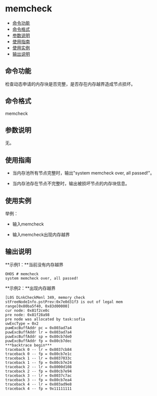 # memcheck

- [命令功能](#命令功能)
- [命令格式](#命令格式)
- [参数说明](#参数说明)
- [使用指南](#使用指南)
- [使用实例](#使用实例)
- [输出说明](#输出说明)

## 命令功能

检查动态申请的内存块是否完整，是否存在内存越界造成节点损坏。


## 命令格式

memcheck


## 参数说明

无。


## 使用指南

- 当内存池所有节点完整时，输出"system memcheck over, all passed!"。

- 当内存池存在节点不完整时，输出被损坏节点的内存块信息。


## 使用实例

举例：

- 输入memcheck

- 输入memcheck出现内存越界


## 输出说明

**示例1：**当前没有内存越界
```
OHOS # memcheck
system memcheck over, all passed!
```

**示例2：**出现内存越界
```
[L0S DLnkCheckMenl 349, memory check
stFreeNodeInfo.pstPrev:0x7e0d31f3 is out of legal mem range[0x80ba5f40, 0х83d00000]
cur node: 0x81f2ce0c
pre node: 0x81f28a98
pre node was allocated by task:sofia
uwEхcTуpe = 0х2
puмExcBuffAddr pc = 0x803ad7a4
puwExcBuffAddr lr = 0x803ad7a4
puwExcBuffAddr sp = 0х80cb7de0
puwExcBuffAddr fp = 0x80cb7dec
***backtrace begin***
traceback 0 -- lr = 0х8037cb84
traceback 0 -- fp = 0х80cb7e1c
traceback 1 -- lr = 0х8037033c
traceback 1 -- fp = 0х80cb7e24
traceback 2 -- lr = 0x8000d108
traceback 2 -- fp = 0х80cb7e94
traceback 3 -- lr = 0х8037c7ac
traceback 3 -- fp = 0х80cb7ea4
traceback 4 -- lr = 0x803ad9e8
traceback 4 -- fp = 9x11111111
```
